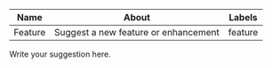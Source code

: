 
| Name    | About                                | Labels  |
|---------|--------------------------------------|---------|
| Feature | Suggest a new feature or enhancement | feature |

Write your suggestion here.